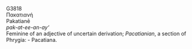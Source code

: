 <body>
  <p>G3818<br>  Πακατιανή  <br> Pakatianē  <br><i>pak-at-ee-an-ay‘ </i><br>Feminine of an adjective of uncertain derivation; <i>Pacatianian</i>, a section of Phrygia: - Pacatiana.<br></p>
 </body>